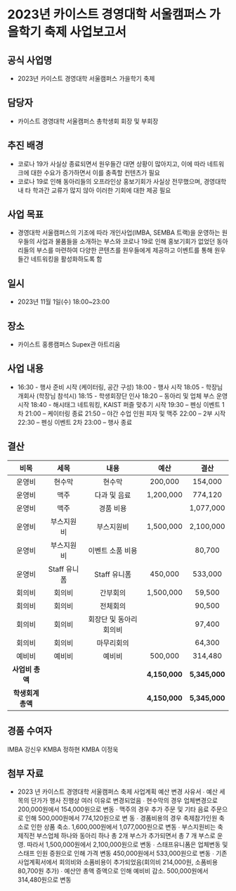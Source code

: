 2023년 카이스트 경영대학 서울캠퍼스 가을학기 축제 사업보고서
===


## 공식 사업명
- 2023년 카이스트 경영대학 서울캠퍼스 가을학기 축제

## 담당자
- 카이스트 경영대학 서울캠퍼스 총학생회 회장 및 부회장

## 추진 배경
- 코로나 19가 사실상 종료되면서 원우들간 대면 상황이 많아지고, 이에 따라 네트워크에 대한 수요가 증가하면서 이를 충족할 컨텐츠가 필요
- 코로나 19로 인해 동아리들의 오프라인상 홍보기회가 사실상 전무했으며, 경영대학 내 타 학과간 교류가 많지 않아 이러한 기회에 대한 제공 필요


## 사업 목표
- 경영대학 서울캠퍼스의 기조에 따라 개인사업(IMBA, SEMBA 트랙)을 운영하는 원우들의 사업과 물품들을 소개하는 부스와 코로나 19로 인해 홍보기회가 없었던 동아리들의 부스를 마련하여 다양한 콘텐츠를 원우들에게 제공하고 이벤트를 통해 원우들간 네트워킹을 활성화하도록 함

## 일시
- 2023년 11월 1일(수) 18:00~23:00

## 장소
- 카이스트 홍릉캠퍼스 Supex관 아트리움

## 사업 내용
- 16:30 - 행사 준비 시작 (케이터링, 공간 구성)
18:00 - 행사 시작
18:05 - 학장님 개회사 (학장님 참석시)
18:15 - 학생회장단 인사
18:20 – 동아리 및 업체 부스 운영 시작
18:40 - 해시태그 네트워킹, KAIST 퍼즐 맞추기 시작
19:30 – 펜싱 이벤트 1차
21:00 – 케이터링 종료
21:50 – 야간 수업 인원 피자 및 맥주
22:00 – 2부 시작
22:30 – 펜싱 이벤트 2차
23:00 – 행사 종료


## 결산

|  **비목** |   **세목**   | **내용**   | **예산** |	**결산**	|
|:----------:|:------------:|:--------:|:--------:|:--------:|
|운영비|현수막|현수막| 200,000|154,000|
|운영비|맥주|다과 및 음료|1,200,000	|	774,120|
|운영비|맥주|경품 비용|		|1,077,000|
|운영비|부스지원비|부스지원비|	1,500,000	|2,100,000|
|운영비|부스지원비|이벤트 소품 비용|	|	80,700|
|운영비|Staff 유니폼|Staff 유니폼|450,000|		533,000|
|회의비|회의비|간부회의|1,500,000|		59,500|
|회의비|회의비|전체회의|	|	90,500|
|회의비|회의비|회장단 및 동아리 회의비||		97,400|
|회의비|회의비|마무리회의||		64,300|
|예비비|예비비|예비비|500,000|			314,480|
|   **사업비 총액**  |       |       | **4,150,000**| **5,345,000** ||
|   **학생회계 총액**  |       |       |**4,150,000**| **5,345,000** ||


## 경품 수여자
IMBA 강신우
KMBA 정하현
KMBA 이정욱

## 첨부 자료
* 2023 년 카이스트 경영대학 서울캠퍼스 축제 사업계획 예산 변경 사유서
∙	예산 세목의 단가가 행사 진행상 여러 이유로 변경되었음 
∙	현수막의 경우 업체변경으로 200,000원에서 154,000원으로 변동
∙	맥주의 경우 추가 주문 및 기타 음료 주문으로 인해 500,000원에서 774,120원으로 변 동 
∙	경품비용의 경우 축제참가인원 축소로 인한 상품 축소. 1,600,000원에서 1,077,000원으로 변동 
∙	부스지원비는 축제직전 부스업체 하나와 동아리 하나 총 2개 부스가 추가되면서 총 7 개 부스로 운영. 따라서 1,500,000원에서 2,100,000원으로 변동 
∙	스태프유니폼은 업체변동 및 스태프 인원 증원으로 인해 가격 변동 450,000원에서 533,000원으로 변동 
∙	기존 사업계획서에서 회의비와 소품비용이 추가되었음(회의비 214,000원, 소품비용 80,700원 추가)
∙	예산안 총액 증액으로 인해 예비비 감소. 500,000원에서 314,480원으로 변동



